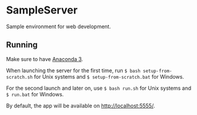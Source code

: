 # SampleServer
Sample environment for web development.

## Running
Make sure to have [Anaconda 3](https://www.continuum.io/downloads).

When launching the server for the first time, run `$ bash setup-from-scratch.sh` for Unix systems and `$ setup-from-scratch.bat` for Windows.

For the second launch and later on, use `$ bash run.sh` for Unix systems and `$ run.bat` for Windows.

By default, the app will be available on [http://localhost:5555/](http://localhost:5555/).